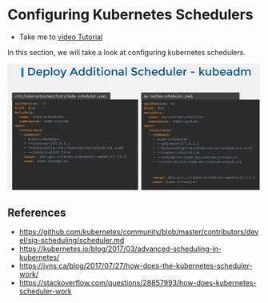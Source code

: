 # Configuring Kubernetes Schedulers

- Take me to [video Tutorial](https://kodekloud.com/topic/configuring-kubernetes-scheduler/)
  
In this section, we will take a look at configuring kubernetes schedulers.

![ks](../../images/ks.PNG)

## References

- <https://github.com/kubernetes/community/blob/master/contributors/devel/sig-scheduling/scheduler.md>
- <https://kubernetes.io/blog/2017/03/advanced-scheduling-in-kubernetes/>
- <https://jvns.ca/blog/2017/07/27/how-does-the-kubernetes-scheduler-work/>
- <https://stackoverflow.com/questions/28857993/how-does-kubernetes-scheduler-work>
